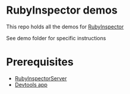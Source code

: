 # RubyInspector demos

This repo holds all the demos for [RubyInspector](https://github.com/gingermusketeer/ruby_inspector)

See demo folder for specific instructions

# Prerequisites

- [RubyInspectorServer](https://github.com/gingermusketeer/ruby_inspector_server)
- [Devtools app](https://github.com/auchenberg/chrome-devtools-app)
